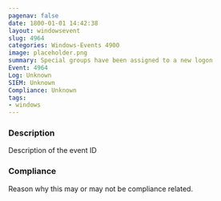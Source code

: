 ```yaml
---
pagenav: false
date: 1800-01-01 14:42:38
layout: windowsevent
slug: 4964
categories: Windows-Events 4900
image: placeholder.png
summary: Special groups have been assigned to a new logon
Event: 4964
Log: Unknown
SIEM: Unknown
Compliance: Unknown
tags:
- windows
---
```


### Description

Description of the event ID

### Compliance

Reason why this may or may not be compliance related.
